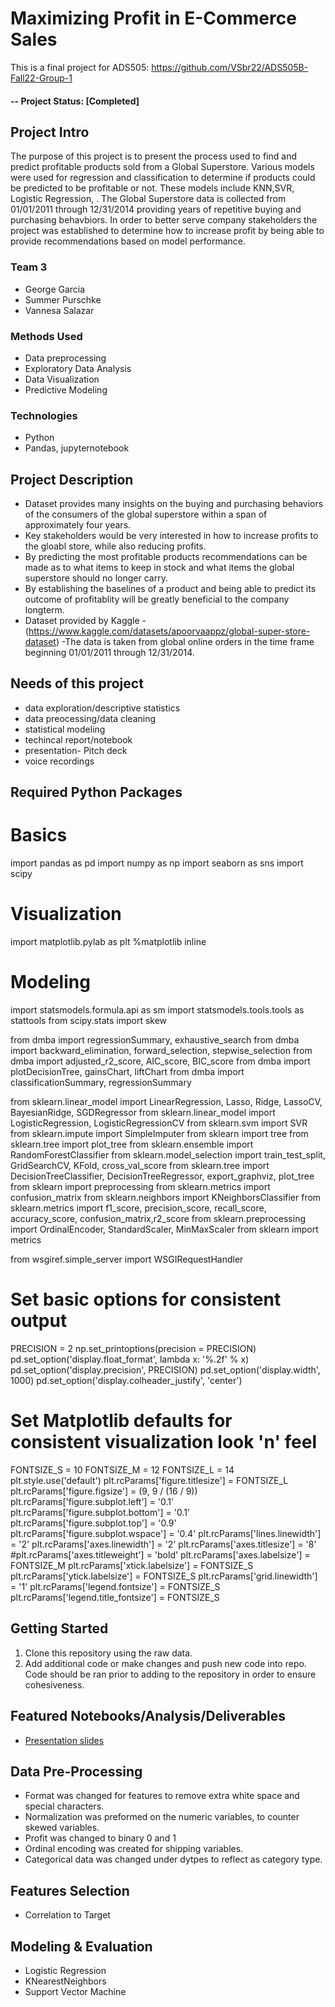 # Maximizing Profit in E-Commerce Sales 

This is a final project for ADS505: https://github.com/VSbr22/ADS505B-Fall22-Group-1

#### -- Project Status: [Completed]

## Project Intro
The purpose of this project is to present the process used to find and predict profitable products sold from a Global Superstore. Various models were used for regression and classification to determine if products could be predicted to be profitable or not. These models include KNN,SVR, Logistic Regression, . The Global Superstore data is collected from 01/01/2011 through 12/31/2014 providing years of repetitive buying and purchasing behavbiors. In order to better serve company stakeholders the project was established to determine how to increase profit by being able to provide recommendations based on model performance. 

### Team 3
* George Garcia
* Summer Purschke
* Vannesa Salazar


### Methods Used
* Data preprocessing
* Exploratory Data Analysis
* Data Visualization
* Predictive Modeling


### Technologies
* Python
* Pandas, jupyternotebook


## Project Description
- Dataset provides many insights on the buying and purchasing behaviors of the consumers of the global superstore within a span of approximately four years. 
- Key stakeholders would be very interested in how to increase profits to the gloabl store, while also reducing profits. 
- By predicting the most profitable products recommendations can be made as to what items to keep in stock and what items the global superstore should no longer carry. 
- By establishing the baselines of a product and being able to predict its outcome of profitablity will be greatly beneficial to the company longterm. 
- Dataset provided by Kaggle 
-(https://www.kaggle.com/datasets/apoorvaappz/global-super-store-dataset)
-The data is taken from global online orders in the time frame beginning 01/01/2011 through 12/31/2014.


## Needs of this project

- data exploration/descriptive statistics
- data preocessing/data cleaning
- statistical modeling
- techincal report/notebook
- presentation- Pitch deck
- voice recordings

## Required Python Packages
# Basics
import pandas as pd
import numpy as np
import seaborn as sns
import scipy

# Visualization
import matplotlib.pylab as plt
%matplotlib inline

# Modeling
import statsmodels.formula.api as sm
import statsmodels.tools.tools as stattools
from scipy.stats import skew

from dmba import regressionSummary, exhaustive_search
from dmba import backward_elimination, forward_selection, stepwise_selection
from dmba import adjusted_r2_score, AIC_score, BIC_score
from dmba import plotDecisionTree, gainsChart, liftChart
from dmba import classificationSummary, regressionSummary

from sklearn.linear_model import LinearRegression, Lasso, Ridge, LassoCV, BayesianRidge, SGDRegressor
from sklearn.linear_model import LogisticRegression, LogisticRegressionCV
from sklearn.svm import SVR
from sklearn.impute import SimpleImputer
from sklearn import tree
from sklearn.tree import plot_tree
from sklearn.ensemble import RandomForestClassifier
from sklearn.model_selection import train_test_split, GridSearchCV, KFold, cross_val_score
from sklearn.tree import DecisionTreeClassifier, DecisionTreeRegressor, export_graphviz, plot_tree
from sklearn import preprocessing
from sklearn.metrics import confusion_matrix
from sklearn.neighbors import KNeighborsClassifier
from sklearn.metrics import f1_score, precision_score, recall_score, accuracy_score, confusion_matrix,r2_score
from sklearn.preprocessing import OrdinalEncoder, StandardScaler, MinMaxScaler
from sklearn import metrics

from wsgiref.simple_server import WSGIRequestHandler

# Set basic options for consistent output
PRECISION = 2
np.set_printoptions(precision = PRECISION)
pd.set_option('display.float_format', lambda x: '%.2f' % x)
pd.set_option('display.precision', PRECISION)
pd.set_option('display.width', 1000)
pd.set_option('display.colheader_justify', 'center')

# Set Matplotlib defaults for consistent visualization look 'n' feel
FONTSIZE_S = 10
FONTSIZE_M = 12
FONTSIZE_L = 14
plt.style.use('default')
plt.rcParams['figure.titlesize'] = FONTSIZE_L
plt.rcParams['figure.figsize'] = (9, 9 / (16 / 9))
plt.rcParams['figure.subplot.left'] = '0.1'
plt.rcParams['figure.subplot.bottom'] = '0.1'
plt.rcParams['figure.subplot.top'] = '0.9'
plt.rcParams['figure.subplot.wspace'] = '0.4'
plt.rcParams['lines.linewidth'] = '2'
plt.rcParams['axes.linewidth'] = '2'
plt.rcParams['axes.titlesize'] = '8'
#plt.rcParams['axes.titleweight'] = 'bold'
plt.rcParams['axes.labelsize'] = FONTSIZE_M
plt.rcParams['xtick.labelsize'] = FONTSIZE_S
plt.rcParams['ytick.labelsize'] = FONTSIZE_S
plt.rcParams['grid.linewidth'] = '1'
plt.rcParams['legend.fontsize'] = FONTSIZE_S
plt.rcParams['legend.title_fontsize'] = FONTSIZE_S

## Getting Started

1. Clone this repository using the raw data.
2. Add additional code or make changes and push new code into repo. Code should be ran prior to adding to the repository in order to ensure cohesiveness. 


## Featured Notebooks/Analysis/Deliverables
* [Presentation slides ](https://docs.google.com/presentation/d/1hQ1v_VHhQWNttZtbZUAn5VgFi_z1K_R1qDin0TLAbKQ/edit#slide=id.gc6f9e470d_0_0)


## Data Pre-Processing
* Format was changed for features to remove extra white space and special characters.
* Normalization was preformed on the numeric variables, to counter skewed variables. 
* Profit was changed to binary 0 and 1
* Ordinal encoding was created for shipping variables. 
* Categorical data was changed under dytpes to reflect as category type. 




## Features Selection

* Correlation to Target 



## Modeling & Evaluation
* Logistic Regression
* KNearestNeighbors
* Support Vector Machine
